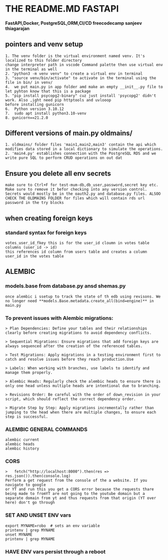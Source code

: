 # THE README.MD FASTAPI 
####    FastAPI,Docker, PostgreSQL,ORM,CI/CD freecodecamp sanjeev thiagarajan

## pointers and venv setup    
```
1. The venv folder is the virtual environment named venv. It's localized to this folder directory
change interpreter path in vscode Command palette then use virtual env in the terminal as well
2. "python3 -m venv venv" to create a virtual env in terminal
3. "source venv/bin/activate" to activate in the terminal using the file in bin/ in venv/
4.  we put main.py in app folder amd make an empty __init__.py file to let pyhton know that this is a package
5. "pip install psycopg2-binary" cuz just install 'psycopg2' didn't work. Also ,ight need pip httptools and uvlooop
before installing gunicorn
6.  Python version 3.10.12
7.  sudo apt install python3.10-venv 
8. gunicorn==21.2.0
```

## Different versions of main.py oldmains/
```
1. oldmains/ folder files 'main1,main2,main3' contain the api which modifies data stored in a local dictionary to simulate the operations.
2. 'main4.py' establishes connection with the PostgreSQL RDS and we write pure SQL to perform CRUD operations on out dat
```

## Ensure you delete all env secrets
```
make sure to Ctrl+F for test-mum-db,db_user,password,secret key etc. Make sure to remove it befor checking into any version control.
Secrets would mostly be in the oauth2.py and database.py files. ALSOO CHECK THE OLDMAINS FOLDER for files which will contain rds url 
password in the try blocks
```
## when creating foreign keys
### standard syntax for foreign keys
```
votes_user_id_fkey this is for the user_id cloumn in votes table
columns (user_id -> id)
this references id column from users table and creates a column user_id in the votes table
```

## ALEMBIC 
### models.base from database.py ansd shemas.py
```
once alembic i ssetup to track the state of th edb using revisons. We 
no longer need **models.Base.metadata.create_all(bind=engine)** in main.py
```
### To prevent issues with Alembic migrations:
```
> Plan Dependencies: Define your tables and their relationships clearly before creating migrations to avoid dependency conflicts.

> Sequential Migrations: Ensure migrations that add foreign keys are always sequenced after the creation of the referenced tables.

> Test Migrations: Apply migrations in a testing environment first to catch and resolve issues before they reach production.Use 

> Labels: When working with branches, use labels to identify and manage them properly.

> Alembic Heads: Regularly check the alembic heads to ensure there is only one head unless multiple heads are intentional due to branching.

> Revisions Order: Be careful with the order of down_revision in your script, which should reflect the correct dependency order.

> Migrate Step by Step: Apply migrations incrementally rather than jumping to the head when there are multiple changes, to ensure each step is successful.
```
### ALEMBIC GENERAL COMMANDS
```
alembic current 
alembic heads
alembic history
```
### CORS
```
>   fetch("http://localhost:8000").then(res => res.json()).then(console.log)
Perform a get request from the console of the a website. If you navigate to google
or YT and run this you get a CORS error because the requests thare being made to fromYT are not going to the youtube domain but a separate domain from yt and thus requests from that origin (YT over here) don't go through
```

### SET AND UNSET ENV vars
```
export MYNAME=robo  # sets an env variable 
printenv | grep MYNAME 
unset MYNAME
printenv | grep MYNAME          
```
### HAVE ENV vars persist through a reboot